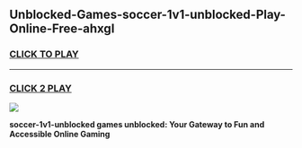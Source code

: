 
## Unblocked-Games-soccer-1v1-unblocked-Play-Online-Free-ahxgl
<h3>
<a href="https://premium76.site?title=soccer-1v1-unblocked&ref=26A">CLICK TO PLAY</a></h3>
<hr>

<h3>
<a href="https://premium76.site?title=soccer-1v1-unblocked&ref=26A">CLICK 2 PLAY</a>
  
</h3>

<a href="https://premium76.site?title=soccer-1v1-unblocked&ref=26A"><img src="https://clearcache.store/games.png"></a>


**soccer-1v1-unblocked games unblocked: Your Gateway to Fun and Accessible Online Gaming**
